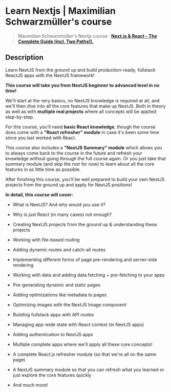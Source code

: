 # Learn Nextjs | **Maximilian Schwarzmüller**'s course

> Maximilian Schwarzmüller's Nextjs course : [**Next.js & React - The Complete Guide (incl. Two Paths!).**](https://www.udemy.com/course/nextjs-react-the-complete-guide/)

## Description

Learn NextJS from the ground up and build production-ready, fullstack ReactJS apps with the NextJS framework!

**This course will take you from NextJS beginner to advanced level in no time!**

We'll start at the very basics, no NextJS knowledge is required at all, and we'll then dive into all the core features that make up NextJS. Both in theory as well as with **multiple real projects** where all concepts will be applied step-by-step.

For this course, you'll need **basic React knowledge**, though the course does come with a **"React refresher" module** in case it's been some time since you last worked with React.

This course also includes a **"NextJS Summary" module** which allows you to always come back to the course in the future and refresh your knowledge without going through the full course again. Or you just take that summary module (and skip the rest for now) to learn about all the core features in as little time as possible.

After finishing this course, you'll be well prepared to build your own NextJS projects from the ground up and apply for NextJS positions!

**In detail, this course will cover:**

- What is NextJS? And why would you use it?

- Why is just React (in many cases) not enough?

- Creating NextJS projects from the ground up & understanding these projects

- Working with file-based routing

- Adding dynamic routes and catch-all routes

- Implementing different forms of page pre-rendering and server-side rendering

- Working with data and adding data fetching + pre-fetching to your apps

- Pre-generating dynamic and static pages

- Adding optimizations like metadata to pages

- Optimizing images with the NextJS Image component

- Building fullstack apps with API routes

- Managing app-wide state with React context (in NextJS apps)

- Adding authentication to NextJS apps

- Multiple complete apps where we'll apply all these core concepts!

- A complete React.js refresher module (so that we're all on the same page)

- A NextJS summary module so that you can refresh what you learned or just explore the core features quickly

- And much more!
